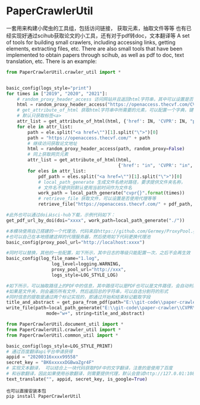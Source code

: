 # PaperCrawlerUtil
一套用来构建小爬虫的工具组，包括访问链接， 获取元素，抽取文件等等
也有已经实现好通过scihub获取论文的小工具，还有对于pdf转doc，文本翻译等
A set of tools for building small crawlers, including accessing links, getting elements, extracting files, etc.
There are also small tools that have been implemented to obtain papers through scihub, 
as well as pdf to doc, text translation, etc.
There is an example:

```python
from PaperCrawlerUtil.crawler_util import *


basic_config(logs_style="print")
for times in ["2019", "2020", "2021"]:
    # random_proxy_header_access 访问网站并且返回html字符串，其中可以设置是否使用代理等等
    html = random_proxy_header_access("https://openaccess.thecvf.com/CVPR{}".format(times), random_proxy=False)
    # get_attribute_of_html 获取html字符串中所需要的元素，可以配置一个字典，键表示待匹配字符串，值表示规则，还可以选择获取什么样的元素
    # 默认只获取标签<a>
    attr_list = get_attribute_of_html(html, {'href': IN, 'CVPR': IN, "py": IN, "day": IN})
    for ele in attr_list:
        path = ele.split("<a href=\"")[1].split("\">")[0]
        path = "https://openaccess.thecvf.com/" + path
        # 继续访问获取论文地址
        html = random_proxy_header_access(path, random_proxy=False)
        # 同上获取网页元素
        attr_list = get_attribute_of_html(html,
                                          {'href': "in", 'CVPR': "in", "content": "in", "papers": "in"})
        for eles in attr_list:
            pdf_path = eles.split("<a href=\"")[1].split("\">")[0]
            # local_path_generate 生成文件名绝对路径，要求提供文件夹名称，
            # 文件名不提供则默认使用当前时间作为文件名
            work_path = local_path_generate("cvpr{}".format(times))
            # retrieve_file 获取文件，可以设置是否使用代理等等
            retrieve_file("https://openaccess.thecvf.com/" + pdf_path, work_path)
```
```python
#此外也可以通过doi从sci-hub下载，示例代码如下：
get_pdf_url_by_doi(doi="xxxx", work_path=local_path_generate("./"))
```
```python
#本模块使用自己搭建的一个代理池，代码来自https://github.com/Germey/ProxyPool.git
#也可以自己在本地搭建这样的代理服务器，然后使用如下代码更换代理池
basic_config(proxy_pool_url="http://localhost:xxxx")

#同时可以替换，其他的一些配置，如下所示，其中日志的等级只能配置一次，之后不会再生效
basic_config(log_file_name="1.log",
                 log_level=logging.WARNING,
                 proxy_pool_url="http://xxx",
                 logs_style=LOG_STYLE_LOG)
```

```python
#如下所示，可以抽取路径上的PDF中的信息，其中路径可以是PDF也可以是文件路径，会自动判断
#如果是文件夹，则会遍历所有文件，然后返回总的字符串，可以自选分割符的形式
#同时信息的提取是通过两个标记实现的，即通过开始和结束标记截取字段
title_and_abstract = get_para_from_pdf(path="E:\\git-code\\paper-crawler\\CVPR\\CVPR_2021\\3\\3", ranges=(0, 2))
write_file(path=local_path_generate("E:\\git-code\\paper-crawler\\CVPR\\CVPR_2021\\3\\3", "title_and_abstract.txt"),
               mode="w+", string=title_and_abstract)
```
```python
from PaperCrawlerUtil.document_util import *
from PaperCrawlerUtil.crawler_util import *
from PaperCrawlerUtil.common_util import *

basic_config(logs_style=LOG_STYLE_PRINT)
# 通过百度翻译api平台申请获得
appid = "20200316xxxx99558"
secret_key = "BK6xxxxxDGBwaZgr4F"
# 实现文本翻译， 可以结合上一块代码获取PDF中的文字翻译，注意的是使用了百度
# 和谷歌翻译，因此如果使用谷歌翻译，则需要提供代理，默认会尝试http://127.0.01:1080 这个地址
text_translate("", appid, secret_key, is_google=True)

```

```commandline
也可以直接安装本包
pip install PaperCrawlerUtil
```

